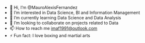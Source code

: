 - 👋 Hi, I’m @MauroAlexisFernandez
- 👀 I’m interested in Data Science, BI and Information Management
- 🌱 I’m currently learning Data Science and Data Analysis
- 💞️ I’m looking to collaborate on projects related to Data
- 📫 How to reach me imaf1991@outlook.com
- ⚡ Fun fact: I love boxing and martial arts

<!---
MauroAlexisFernandez/MauroAlexisFernandez is a ✨ special ✨ repository because its `README.md` (this file) appears on your GitHub profile.
You can click the Preview link to take a look at your changes.
--->
